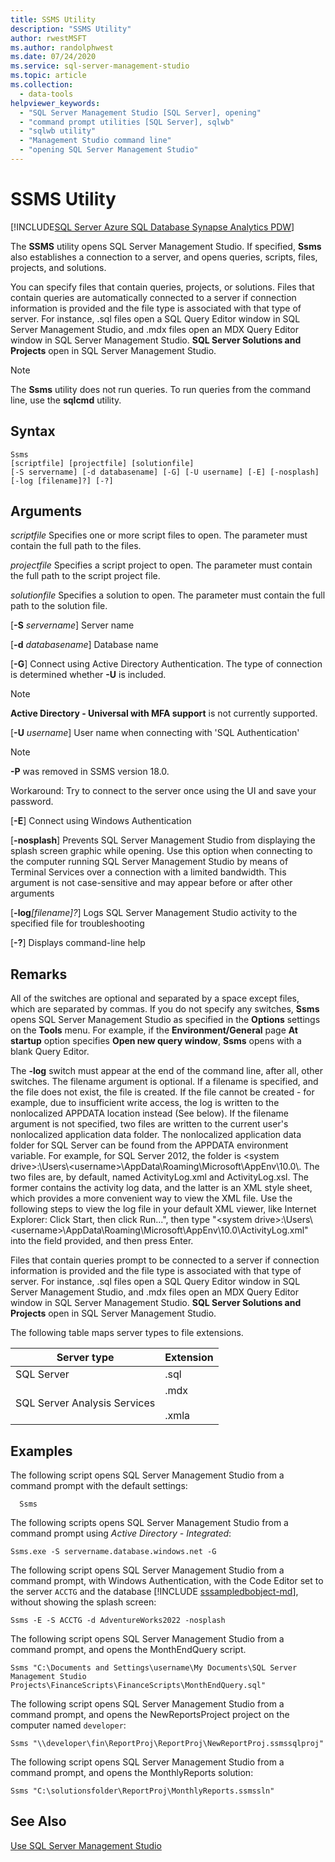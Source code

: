 ```yaml
---
title: SSMS Utility
description: "SSMS Utility"
author: rwestMSFT
ms.author: randolphwest
ms.date: 07/24/2020
ms.service: sql-server-management-studio
ms.topic: article
ms.collection:
  - data-tools
helpviewer_keywords:
  - "SQL Server Management Studio [SQL Server], opening"
  - "command prompt utilities [SQL Server], sqlwb"
  - "sqlwb utility"
  - "Management Studio command line"
  - "opening SQL Server Management Studio"
---
```


# SSMS Utility

[!INCLUDE[SQL Server Azure SQL Database Synapse Analytics PDW](includes/applies-to-version/sql-asdb-asdbmi-asa-pdw.md)]

The **SSMS** utility opens SQL Server Management Studio. If specified, **Ssms** also establishes a connection to a server, and opens queries, scripts, files, projects, and solutions.

You can specify files that contain queries, projects, or solutions. Files that contain queries are automatically connected to a server if connection information is provided and the file type is associated with that type of server. For instance, .sql files open a SQL Query Editor window in SQL Server Management Studio, and .mdx files open an MDX Query Editor window in SQL Server Management Studio. **SQL Server Solutions and Projects** open in SQL Server Management Studio.

> [!NOTE]
> The **Ssms** utility does not run queries. To run queries from the command line, use the **sqlcmd** utility. 

## Syntax

```syntaxsql
Ssms
[scriptfile] [projectfile] [solutionfile] 
[-S servername] [-d databasename] [-G] [-U username] [-E] [-nosplash] [-log [filename]?] [-?] 
```

## Arguments

*scriptfile*
Specifies one or more script files to open. The parameter must contain the full path to the files. 

*projectfile*
Specifies a script project to open. The parameter must contain the full path to the script project file. 

*solutionfile*
Specifies a solution to open. The parameter must contain the full path to the solution file. 

[**-S** _servername_]
Server name

[**-d** _databasename_]
Database name

[**-G**]
Connect using Active Directory Authentication. The type of connection is determined whether **-U** is included.

> [!Note]
> **Active Directory - Universal with MFA support** is not currently supported.

[**-U** _username_]
User name when connecting with 'SQL Authentication'

> [!Note]
> **-P** was removed in SSMS version 18.0.
>
> Workaround: Try to connect to the server once using the UI and save your password.

[**-E**]
Connect using Windows Authentication

[**-nosplash**]
Prevents SQL Server Management Studio from displaying the splash screen graphic while opening. Use this option when connecting to the computer running SQL Server Management Studio by means of Terminal Services over a connection with a limited bandwidth. This argument is not case-sensitive and may appear before or after other arguments

[**-log**_[filename]?_]
Logs SQL Server Management Studio activity to the specified file for troubleshooting

[**-?**]
Displays command-line help

## Remarks

All of the switches are optional and separated by a space except files, which are separated by commas. If you do not specify any switches, **Ssms** opens SQL Server Management Studio as specified in the **Options** settings on the **Tools** menu. For example, if the **Environment/General** page **At startup** option specifies **Open new query window**, **Ssms** opens with a blank Query Editor.

The **-log** switch must appear at the end of the command line, after all, other switches. The filename argument is optional. If a filename is specified, and the file does not exist, the file is created. If the file cannot be created - for example, due to insufficient write access, the log is written to the nonlocalized APPDATA location instead (See below). If the filename argument is not specified, two files are written to the current user's nonlocalized application data folder. The nonlocalized application data folder for SQL Server can be found from the APPDATA environment variable. For example, for SQL Server 2012, the folder is \<system drive>:\Users\\<username\>\AppData\Roaming\Microsoft\AppEnv\10.0\\. The two files are, by default, named ActivityLog.xml and ActivityLog.xsl. The former contains the activity log data, and the latter is an XML style sheet, which provides a more convenient way to view the XML file. Use the following steps to view the log file in your default XML viewer, like Internet Explorer: Click Start, then click Run...", then type "\<system drive>:\Users\\<username\>\AppData\Roaming\Microsoft\AppEnv\10.0\ActivityLog.xml" into the field provided, and then press Enter.

Files that contain queries prompt to be connected to a server if connection information is provided and the file type is associated with that type of server. For instance, .sql files open a SQL Query Editor window in SQL Server Management Studio, and .mdx files open an MDX Query Editor window in SQL Server Management Studio. **SQL Server Solutions and Projects** open in SQL Server Management Studio.

The following table maps server types to file extensions.

| Server type | Extension |
|-------------|-----------|
|SQL Server|.sql|
|SQL Server Analysis Services|.mdx<br /><br /> .xmla|

## Examples

The following script opens SQL Server Management Studio from a command prompt with the default settings:

```console
  Ssms
```

The following scripts opens SQL Server Management Studio from a command prompt using *Active Directory - Integrated*:

```console
Ssms.exe -S servername.database.windows.net -G
```

The following script opens SQL Server Management Studio from a command prompt, with Windows Authentication, with the Code Editor set to the server `ACCTG` and the database [!INCLUDE [sssampledbobject-md](includes/sssampledbobject-md.md)], without showing the splash screen:

```console
Ssms -E -S ACCTG -d AdventureWorks2022 -nosplash
```

The following script opens SQL Server Management Studio from a command prompt, and opens the MonthEndQuery script.

```console
Ssms "C:\Documents and Settings\username\My Documents\SQL Server Management Studio Projects\FinanceScripts\FinanceScripts\MonthEndQuery.sql"
```

The following script opens SQL Server Management Studio from a command prompt, and opens the NewReportsProject project on the computer named `developer`:

```console
Ssms "\\developer\fin\ReportProj\ReportProj\NewReportProj.ssmssqlproj"
```

The following script opens SQL Server Management Studio from a command prompt, and opens the MonthlyReports solution: 

```console
Ssms "C:\solutionsfolder\ReportProj\MonthlyReports.ssmssln"
```

## See Also

[Use SQL Server Management Studio](sql-server-management-studio-ssms.md)
